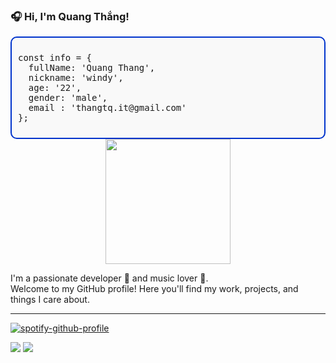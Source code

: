 ### 🎧 Hi, I'm Quang Thắng!

<div style="border: 2px solid #0033cc; border-radius: 10px; padding: 10px; background-color: #f9f9f9; font-family: monospace; max-width: 500px;">
<pre>
const info = {
  fullName: 'Quang Thang',
  nickname: 'windy',
  age: '22',
  gender: 'male',
  email : 'thangtq.it@gmail.com'
};
</pre>
</div>

<div align="center">
  <img height="200" src="https://media1.giphy.com/media/v1.Y2lkPTc5MGI3NjExaDFoeWF3cXhsMXJjdHhwanV0bXRiZnBnMWw1NzJkb2l4dHVjaGZuaSZlcD12MV9pbnRlcm5hbF9naWZfYnlfaWQmY3Q9Zw/V69LhUggYIg6qmKUoD/giphy.gif"  />
</div>

I'm a passionate developer 🚀 and music lover 🎵.  
Welcome to my GitHub profile! Here you'll find my work, projects, and things I care about.

---

[![spotify-github-profile](https://spotify-github-profile.kittinanx.com/api/view?uid=31whoelinrjujzksq3vzrqic2ykm&cover_image=true&theme=novatorem&show_offline=false&background_color=000000&interchange=false&bar_color=47f92f&bar_color_cover=false)](https://open.spotify.com/user/31whoelinrjujzksq3vzrqic2ykm)

<div align="left">
  <img src="https://github-readme-stats.vercel.app/api/top-langs/?username=quangthangit&layout=compact&langs_count=8&theme=radical&hide_border=true" />
  <img src="https://github-readme-stats.vercel.app/api?username=quangthangit&show_icons=true&theme=radical&hide_title=true&hide_border=true" />
</div>

